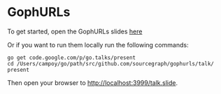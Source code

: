 # GophURLs

To get started, open the GophURLs slides [here](http://go-talks.appspot.com/github.com/sourcegraph/gophurls/talk/talk.slide)

Or if you want to run them locally run the following commands:

```
go get code.google.com/p/go.talks/present
cd /Users/campoy/go/path/src/github.com/sourcegraph/gophurls/talk/
present
````

Then open your browser to [http://localhost:3999/talk.slide](http://localhost:3999/talk.slide).
